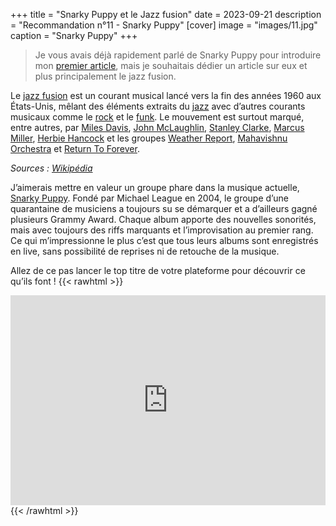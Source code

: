 +++
title = "Snarky Puppy et le Jazz fusion"
date = 2023-09-21
description = "Recommandation n°11 - Snarky Puppy"
[cover]
image = "images/11.jpg"
caption = "Snarky Puppy"
+++

> Je vous avais déjà rapidement parlé de Snarky Puppy pour introduire
> mon [premier article](https://jazz.000.pe/posts/1-where-you-wish-you-were), mais je souhaitais dédier un article sur eux
> et plus principalement le jazz fusion.

Le [jazz fusion](https://fr.wikipedia.org/wiki/Jazz_fusion) est un courant musical lancé vers la fin des années 1960 aux
États-Unis, mêlant des éléments extraits du [jazz](https://fr.wikipedia.org/wiki/Jazz) avec d’autres courants musicaux
comme le [rock](https://fr.wikipedia.org/wiki/Rock) et le [funk](https://fr.wikipedia.org/wiki/Funk). Le mouvement est
surtout marqué, entre autres,
par [Miles Davis](https://fr.wikipedia.org/wiki/Miles_Davis "Miles Davis"), [John McLaughlin](https://fr.wikipedia.org/wiki/John_McLaughlin_(musicien) "John McLaughlin (musicien)"), [Stanley Clarke](https://fr.wikipedia.org/wiki/Stanley_Clarke "Stanley Clarke"), [Marcus Miller](https://fr.wikipedia.org/wiki/Marcus_Miller "Marcus Miller"), [Herbie Hancock](https://fr.wikipedia.org/wiki/Herbie_Hancock "Herbie Hancock")
et les
groupes [Weather Report](https://fr.wikipedia.org/wiki/Weather_Report "Weather Report"), [Mahavishnu Orchestra](https://fr.wikipedia.org/wiki/Mahavishnu_Orchestra "Mahavishnu Orchestra")
et [Return To Forever](https://fr.wikipedia.org/wiki/Return_To_Forever).

_Sources : [Wikipédia](https://fr.wikipedia.org/)_

J’aimerais mettre en valeur un groupe phare dans la musique
actuelle, [Snarky Puppy](https://fr.wikipedia.org/wiki/Snarky_Puppy). Fondé par Michael League en 2004, le groupe d’une
quarantaine de musiciens a toujours su se démarquer et a d’ailleurs gagné plusieurs Grammy Award. Chaque album apporte
des nouvelles sonorités, mais avec toujours des riffs marquants et l’improvisation au premier rang. Ce qui
m’impressionne le plus c’est que tous leurs albums sont enregistrés en live, sans possibilité de reprises ni de retouche
de la musique.

Allez de ce pas lancer le top titre de votre plateforme pour découvrir ce qu’ils font !
{{< rawhtml >}}
<div style="max-width:100%;"><div style="position:relative;padding-bottom:calc(56.25% + 52px);height: 0;"><iframe style="position:absolute;top:0;left:0;" width="100%" height="100%" src="https://odesli.co/embed/?url=https%3A%2F%2Fartist.link%2FSnarkyPuppy&theme=light" frameborder="0" allowfullscreen sandbox="allow-same-origin allow-scripts allow-presentation allow-popups allow-popups-to-escape-sandbox" allow="clipboard-read; clipboard-write"></iframe></div></div>
{{< /rawhtml >}}